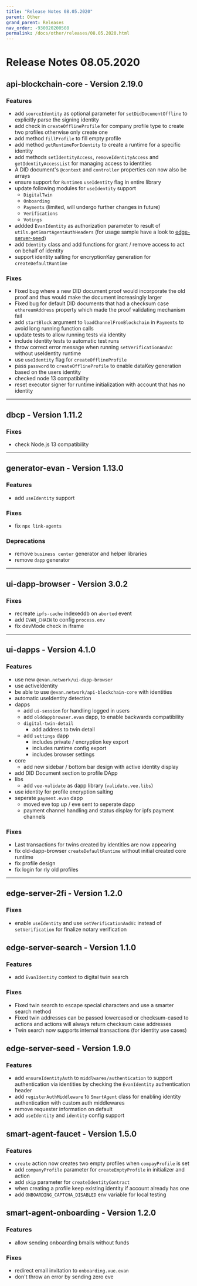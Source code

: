 ```yaml
---
title: "Release Notes 08.05.2020"
parent: Other
grand_parent: Releases
nav_order: -930020200508
permalink: /docs/other/releases/08.05.2020.html
---
```



# Release Notes 08.05.2020

## api-blockchain-core - Version 2.19.0
### Features
- add `sourceIdentity` as optional parameter for `setDidDocumentOffline` to explicitly parse the signing identity
- add check in `createOfflineProfile` for company profile type to create two profiles otherwise only create one
- add method `fillProfile` to fill empty profile
- add method `getRuntimeForIdentity` to create a runtime for a specific identity
- add methods `setIdentityAccess`, `removeIdentityAccess` and `getIdentityAccessList` for managing access to identities
- A DID document's `@context` and `controller` properties can now also be arrays
- ensure support for `Runtime`s `useIdentity` flag in entire library
- update following modules for `useIdentity` support
  + `DigitalTwin`
  + `Onboarding`
  + `Payments` (limited, will undergo further changes in future)
  + `Verifications`
  + `Votings`
- addded `EvanIdentity` as authorization parameter to result of `utils.getSmartAgentAuthHeaders` (for usage sample have a look to [edge-server-seed](https://github.com/evannetwork/edge-server-seed/tree/develop#auth-middleware))
- add `Identity` class and add functions for grant / remove access to act on behalf of identity
- support identity salting for encryptionKey generation for `createDefaultRuntime`

### Fixes
- Fixed bug where a new DID document proof would incorporate the old proof and thus would make the document increasingly larger
- Fixed bug for default DID documents that had a checksum case `ethereumAddress` property which made the proof validating mechanism fail
- add `startBlock` argument to `loadChannelFromBlockchain` in `Payments` to avoid long running function calls
- update tests to allow running tests via identity
- include identity tests to automatic test runs
- throw correct error message when running `setVerificationAndVc` without useIdentity runtime 
- use `useIdentity` flag for `createOfflineProfile`
- pass `password` to `createOfflineProfile` to enable dataKey generation based on the users identity
- checked node 13 compatibility
- reset executor signer for runtime initialization with account that has no identity

-------------

## dbcp - Version 1.11.2
### Fixes
- check Node.js 13 compatibility

-------------

## generator-evan - Version 1.13.0
### Features
- add `useIdentity` support

### Fixes
- fix `npx link-agents`

### Deprecations
- remove `business center` generator and helper libraries
- remove `dapp` generator

-------------

## ui-dapp-browser - Version 3.0.2
### Fixes
- recreate `ipfs-cache` indexeddb on `aborted` event
- add `EVAN_CHAIN` to config `process.env`
- fix devMode check in iframe

-------------

## ui-dapps - Version 4.1.0
### Features
- use new `@evan.network/ui-dapp-browser`
- use activeIdentity
- be able to use `@evan.network/api-blockchain-core`  with identities
- automatic useIdentity detection
- dapps
  - add `ui-session` for handling logged in users
  - add `olddappbrowser.evan` dapp, to enable backwards compatibility
  - `digital-twin-detail`
    - add address to twin detail
  - add `settings` dapp
    - includes private / encryption key export
    - includes runtime config export
    - includes browser settings
- core
  - add new sidebar / bottom bar design with active identity display
- add DID Document section to profile DApp
- libs
  - add `vee-validate` as dapp library (`validate.vee.libs`)
- use identity for profile encryption salting
- seperate `payment.evan` dapp
  - moved eve top up / eve sent to seperate dapp
  - payment channel handling and status display for ipfs payment channels

### Fixes
- Last transactions for twins created by identities are now appearing
- fix old-dapp-browser `createDefaultRuntime` without initial created core runtime
- fix profile design
- fix login for rly old profiles

-------------

## edge-server-2fi - Version 1.2.0
### Fixes
- enable `useIdentity` and use `setVerificationAndVc` instead of `setVerification` for finalize notary verification


## edge-server-search - Version 1.1.0
### Features
- add `EvanIdentity` context to digital twin search

### Fixes
- Fixed twin search to escape special characters and use a smarter search method
- Fixed twin addresses can be passed lowercased or checksum-cased to actions and actions will always return checksum case addresses
- Twin search now supports internal transactions (for identity use cases)


## edge-server-seed - Version 1.9.0
### Features
- add `ensureIdentityAuth` to `middlwares/authentication` to support authentication via identities by checking the `EvanIdentity` authentication header
- add `registerAuthMiddleware` to `SmartAgent` class for enabling identity authentication with custom auth middlewares
- remove requester information on default
- add `useIdentity` and `identity` config support


## smart-agent-faucet - Version 1.5.0
### Features
- `create` action now creates two empty profiles when `compayProfile` is set
- add `companyProfile` parameter for `createEmptyProfile` in initializer and action
- add `skip` parameter for `createIdentityContract`
- when creating a profile keep existing identity if account already has one
- add `ONBOARDING_CAPTCHA_DISABLED` env variable for local testing


## smart-agent-onboarding - Version 1.2.0
### Features
- allow sending onboarding bmails without funds

### Fixes
- redirect email invitation to `onboarding.vue.evan`
- don't throw an error by sending zero eve

